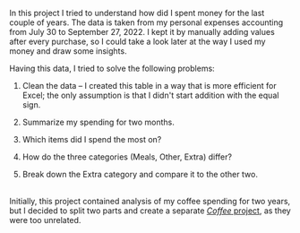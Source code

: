 In this project I tried to understand how did I spent money for the last couple of years.
The data is taken from my personal expenses accounting from July 30 to September 27, 2022. I kept it by manually adding values after every purchase, so I could take a look later at the way I used my money and draw some insights.

Having this data, I tried to solve the following problems:

1. Clean the data – I created this table in a way that is more efficient for Excel; the only assumption is that I didn't start addition with the equal sign. 

2. Summarize my spending for two months.

3. Which items did I spend the most on?

4. How do the three categories (Meals, Other, Extra) differ?

5. Break down the Extra category and compare it to the other two.

\
Initially, this project contained analysis of my coffee spending for two years, but I decided to split two parts and create a separate [<i>Coffee</i> project](https://github.com/denislsad/coffee_spending), as they were too unrelated. 